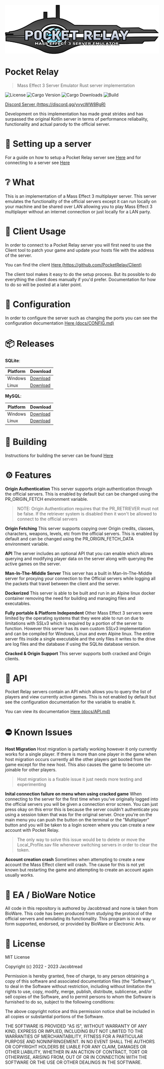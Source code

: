 <img src="https://raw.githubusercontent.com/PocketRelay/.github/main/assets/logo-new-text.svg" width="100%" height="160px">

# Pocket Relay 

> Mass Effect 3 Server Emulator Rust server implementation

![License](https://img.shields.io/github/license/PocketRelay/ServerRust?style=for-the-badge)
![Cargo Version](https://img.shields.io/crates/v/pocket-relay?style=for-the-badge)
![Cargo Downloads](https://img.shields.io/crates/d/pocket-relay?style=for-the-badge)
![Build](https://img.shields.io/github/actions/workflow/status/PocketRelay/ServerRust/rust.yml?style=for-the-badge)

[Discord Server (https://discord.gg/yvycWW8RgR)](https://discord.gg/yvycWW8RgR)

Development on this implementation has made great strides and has surpassed the original Kotlin server in terms of performance
reliabality, functionality and actual parody to the official server.

# 📖 Setting up a server

For a guide on how to setup a Pocket Relay server see [Here](https://github.com/PocketRelay/.github/blob/main/manual/SETUP_SERVER.md)
and for connecting to a server see [Here](https://github.com/PocketRelay/.github/blob/main/manual/SETUP_CLIENT.md)

# ❔ What

This is an implementation of a Mass Effect 3 multiplayer server. This server emulates the functionality of the official servers except it can run locally on your machine and be shared over LAN allowing you to play Mass Effect 3 multiplayer 
without an internet connection or just locally for a LAN party.

# 🔌 Client Usage
In order to connect to a Pocket Relay server you will first need to use the Client tool to patch your
game and update your hosts file with the address of the server.

You can find the client [Here (https://github.com/PocketRelay/Client)](https://github.com/PocketRelay/Client)

The client tool makes it easy to do the setup process. But its possible to do everything the client
does manually if you'd prefer. Documentation for how to do so will be posted at a later point.

# 🔧 Configuration

In order to configure the server such as changing the ports you can see the
configuration documentation [Here (docs/CONFIG.md)](docs/CONFIG.md)

# 📦 Releases

**SQLite**:

| Platform | Download                                                                                                |
| -------- | ------------------------------------------------------------------------------------------------------- |
| Windows  | [Download](https://github.com/PocketRelay/ServerRust/releases/latest/download/pocket-relay-windows.exe) |
| Linux    | [Download](https://github.com/PocketRelay/ServerRust/releases/latest/download/pocket-relay-linux)       |

**MySQL**:

| Platform | Download                                                                                                      |
| -------- | ------------------------------------------------------------------------------------------------------------- |
| Windows  | [Download](https://github.com/PocketRelay/ServerRust/releases/latest/download/pocket-relay-windows-mysql.exe) |
| Linux    | [Download](https://github.com/PocketRelay/ServerRust/releases/latest/download/pocket-relay-linux-mysql)       |

# 🚀 Building

Instructions for building the server can be found [Here](https://github.com/PocketRelay/.github/blob/main/manual/BUILDING.md)

# ⚙️ Features

**Origin Authentication** This server supports origin authentication through the official servers. This is enabled by default but can be changed using the PR_ORIGIN_FETCH environment variable.

> NOTE: Origin Authentication requires that the PR_RETRIEVER must not be false. If the 
> retriever system is disabled then it won't be allowed to connect to the official servers

**Origin Fetching** This server supports copying over Origin credits, classes, characters, weapons, levels, etc from the official servers. This is enabled by default and can
be changed using the PR_ORIGIN_FETCH_DATA environment variable.

**API** The server includes an optional API that you can enable which allows querying and modifying 
player data on the server along with querying the active games on the server.

**Man-In-The-Middle Server** This server has a built in Man-In-The-Middle server for proxying your connection to the Official servers while logging all the packets that travel
between the client and the server. 

**Dockerized** This server is able to be built and run in an Alpine linux docker container 
removing the need for building and managing files and executables.

**Fully portable & Platform Independent** Other Mass Effect 3 servers were limited by the operating systems that they were able to run on due to limitations with SSLv3 which is required by a portion of the server to function. However this server has its own 
custom SSLv3 implementation and can be compiled for Windows, Linux and even Alpine linux.
The entire server fits inside a single executable and the only files it writes to the drive
are log files and the database if using the SQLite database version. 

**Cracked & Origin Support** This server supports both cracked and Origin clients.

# 📡 API

Pocket Relay servers contain an API which allows you to query the list of players and view currently active games.
This is not enabled by default but see the configuration documentation for the variable to enable it. 

You can view its documentation [Here (docs/API.md)](docs/API.md)

# ⛔️ Known Issues

**Host Migration** Host migration is partially working however it only currently works
for a single player. If there is more than one player in the game when host migration
occurs currently all the other players get booted from the game except for the new host.
This also causes the game to become un-joinable for other players.

> Host migration is a fixable issue it just needs more testing and experimenting

**Inital connection failure on menu when using cracked game** When connecting to the server
for the first time when you've originally logged into the official servers you will be given
a connection error screen. You can just press okay on this error this is because the server couldn't
authenticate you using a session token that was for the original server. Once you're on
the main menu you can push the button on the terminal or the "Multiplayer" button and you will be
taken to a login screen where you can create a new account with Pocket Relay.

> The only way to solve this issue would be to delete or move the Local_Profile.sav file
> whenever switching servers in order to clear the token.

**Account creation crash** Sometimes when attempting to create a new account the Mass Effect client
will crash. The cause for this is not yet known but restarting the game and attempting to create
an account again usually works.

# 📌 EA / BioWare Notice

All code in this repository is authored by Jacobtread and none is taken from BioWare. This code has been 
produced from studying the protocol of the official servers and emulating its functionality. This program is in no way or form supported, endorsed, or provided by BioWare or Electronic Arts.

# 🧾 License

MIT License

Copyright (c) 2022 - 2023 Jacobtread

Permission is hereby granted, free of charge, to any person obtaining a copy
of this software and associated documentation files (the "Software"), to deal
in the Software without restriction, including without limitation the rights
to use, copy, modify, merge, publish, distribute, sublicense, and/or sell
copies of the Software, and to permit persons to whom the Software is
furnished to do so, subject to the following conditions:

The above copyright notice and this permission notice shall be included in all
copies or substantial portions of the Software.

THE SOFTWARE IS PROVIDED "AS IS", WITHOUT WARRANTY OF ANY KIND, EXPRESS OR
IMPLIED, INCLUDING BUT NOT LIMITED TO THE WARRANTIES OF MERCHANTABILITY,
FITNESS FOR A PARTICULAR PURPOSE AND NONINFRINGEMENT. IN NO EVENT SHALL THE
AUTHORS OR COPYRIGHT HOLDERS BE LIABLE FOR ANY CLAIM, DAMAGES OR OTHER
LIABILITY, WHETHER IN AN ACTION OF CONTRACT, TORT OR OTHERWISE, ARISING FROM,
OUT OF OR IN CONNECTION WITH THE SOFTWARE OR THE USE OR OTHER DEALINGS IN THE
SOFTWARE.
